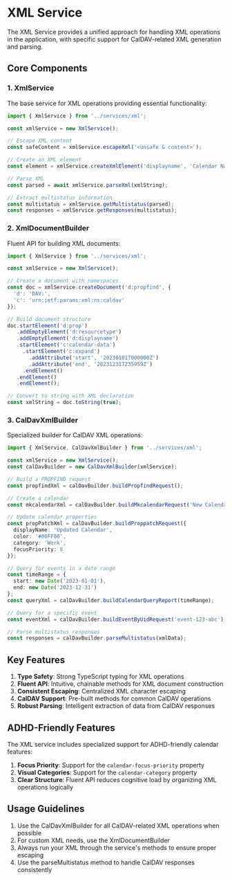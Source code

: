 # XML Service

The XML Service provides a unified approach for handling XML operations in the application, with specific support for CalDAV-related XML generation and parsing.

## Core Components

### 1. XmlService

The base service for XML operations providing essential functionality:

```typescript
import { XmlService } from '../services/xml';

const xmlService = new XmlService();

// Escape XML content
const safeContent = xmlService.escapeXml('<unsafe & content>');

// Create an XML element
const element = xmlService.createXmlElement('displayname', 'Calendar Name');

// Parse XML
const parsed = await xmlService.parseXml(xmlString);

// Extract multistatus information
const multistatus = xmlService.getMultistatus(parsed);
const responses = xmlService.getResponses(multistatus);
```

### 2. XmlDocumentBuilder

Fluent API for building XML documents:

```typescript
import { XmlService } from '../services/xml';

const xmlService = new XmlService();

// Create a document with namespaces
const doc = xmlService.createDocument('d:propfind', {
  'd': 'DAV:',
  'c': 'urn:ietf:params:xml:ns:caldav'
});

// Build document structure
doc.startElement('d:prop')
   .addEmptyElement('d:resourcetype')
   .addEmptyElement('d:displayname')
   .startElement('c:calendar-data')
     .startElement('c:expand')
       .addAttribute('start', '20230101T000000Z')
       .addAttribute('end', '20231231T235959Z')
     .endElement()
   .endElement()
   .endElement();

// Convert to string with XML declaration
const xmlString = doc.toString(true);
```

### 3. CalDavXmlBuilder

Specialized builder for CalDAV XML operations:

```typescript
import { XmlService, CalDavXmlBuilder } from '../services/xml';

const xmlService = new XmlService();
const calDavBuilder = new CalDavXmlBuilder(xmlService);

// Build a PROPFIND request
const propfindXml = calDavBuilder.buildPropfindRequest();

// Create a calendar
const mkcalendarXml = calDavBuilder.buildMkcalendarRequest('New Calendar', '#FF0000');

// Update calendar properties
const propPatchXml = calDavBuilder.buildProppatchRequest({
  displayName: 'Updated Calendar',
  color: '#00FF00',
  category: 'Work',
  focusPriority: 8
});

// Query for events in a date range
const timeRange = {
  start: new Date('2023-01-01'),
  end: new Date('2023-12-31')
};
const queryXml = calDavBuilder.buildCalendarQueryReport(timeRange);

// Query for a specific event
const eventXml = calDavBuilder.buildEventByUidRequest('event-123-abc');

// Parse multistatus responses
const responses = calDavBuilder.parseMultistatus(xmlData);
```

## Key Features

1. **Type Safety**: Strong TypeScript typing for XML operations
2. **Fluent API**: Intuitive, chainable methods for XML document construction
3. **Consistent Escaping**: Centralized XML character escaping
4. **CalDAV Support**: Pre-built methods for common CalDAV operations
5. **Robust Parsing**: Intelligent extraction of data from CalDAV responses

## ADHD-Friendly Features

The XML service includes specialized support for ADHD-friendly calendar features:

1. **Focus Priority**: Support for the `calendar-focus-priority` property
2. **Visual Categories**: Support for the `calendar-category` property
3. **Clear Structure**: Fluent API reduces cognitive load by organizing XML operations logically

## Usage Guidelines

1. Use the CalDavXmlBuilder for all CalDAV-related XML operations when possible
2. For custom XML needs, use the XmlDocumentBuilder
3. Always run your XML through the service's methods to ensure proper escaping
4. Use the parseMultistatus method to handle CalDAV responses consistently